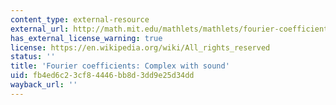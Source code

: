 ```yaml
---
content_type: external-resource
external_url: http://math.mit.edu/mathlets/mathlets/fourier-coefficients-complex/
has_external_license_warning: true
license: https://en.wikipedia.org/wiki/All_rights_reserved
status: ''
title: 'Fourier coefficients: Complex with sound'
uid: fb4ed6c2-3cf8-4446-bb8d-3dd9e25d34dd
wayback_url: ''
---
```

